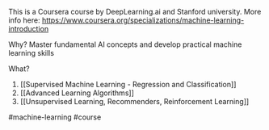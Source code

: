 This is a Coursera course by DeepLearning.ai and Stanford university. More info here: https://www.coursera.org/specializations/machine-learning-introduction

Why?
Master fundamental AI concepts and develop practical machine learning skills

What?
1. [[Supervised Machine Learning - Regression and Classification]]
2. [[Advanced Learning Algorithms]]
3. [[Unsupervised Learning, Recommenders, Reinforcement Learning]]

#machine-learning #course